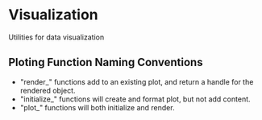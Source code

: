 # Visualization
Utilities for data visualization 

## Ploting Function Naming Conventions
- "render_" functions add to an existing plot, and return a handle for the rendered object. 
- "initialize_" functions will create and format plot, but not add content.
- "plot_" functions will both initialize and render. 
